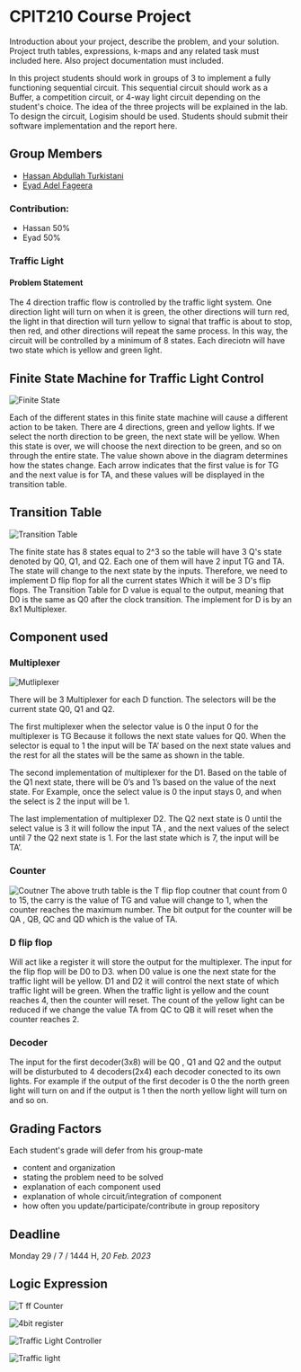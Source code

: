 # CPIT210 Course Project
Introduction about your project, describe the problem, and your solution. Project truth tables, expressions, k-maps and any related task must included here. Also project documentation must included.

In this project students should work in groups of 3 to implement a fully functioning sequential circuit. This sequential circuit should work as a Buffer, a competition circuit, or 4-way light circuit depending on the student's choice. The idea of the three projects will be explained in the lab. To design the circuit, Logisim should be used. Students should submit their software implementation and the report here. 

## Group Members
[comment]: <> (each group memeber should write his first, middle and last name with link to his GitHub account)
- [Hassan Abdullah Turkistani](https://github.com/HassanHAT)
- [Eyad Adel Fageera](https://github.com/EyadFageera)


[comment]: <> (Students should include the contribution percentage of each group member.)
[comment]: <> (Example:)
### Contribution:
- Hassan 50%
- Eyad 50%



### Traffic Light
#### Problem Statement
The 4 direction traffic flow is controlled by the traffic light system. One direction light will turn on when it is green, the other directions will turn red, the light in that direction will turn yellow to signal that traffic is about to stop, then red, and other directions will repeat the same process. In this way, the circuit will be controlled by a minimum of 8 states. Each direciotn will have two state which is yellow and green light.        


## Finite State Machine for Traffic Light Control

![Finite State](/images/Finite-State-Machine.png)

Each of the different states in this finite state machine will cause a different action to be taken. There are 4 directions, green and yellow lights. If we select the north direction to be green, the next state will be yellow. When this state is over, we will choose the next direction to be green, and so on through the entire state. The value shown above in the diagram determines how the states change. Each arrow indicates that the first value is for TG and the next value is for TA, and these values will be displayed in the transition table.

## Transition Table

![Transition Table](/images/Transition-Table.png)

The finite state has 8 states equal to 2^3 so the table will have 3 Q's state denoted by Q0, Q1, and Q2. Each one of them will have 2 input TG and TA. The state will change to the next state by the inputs. Therefore, we need to implement D flip flop for all the current states Which it will be 3 D's flip flops. The Transition Table for D value is equal to the output, meaning that D0 is the same as Q0 after the clock transition. The implement for D is by an 8x1 Multiplexer.

## Component used 
### Multiplexer 
![Mutliplexer](/images/MultiPlexer-4.png)

There will be 3 Multiplexer for each D function. The selectors will be the current state Q0, Q1 and Q2. 

The first multiplexer when the selector value is 0 the input 0 for the multiplexer is TG Because it follows the next state values for Q0. When the selector is equal to 1 the input will be TA’ based on the next state values and the rest for all the states will be the same as shown in the table. 

The second implementation of multiplexer for the D1. Based on the table of the Q1 next state, there will be 0’s and 1’s based on the value of the next state. For Example, once the select value is 0 the input stays 0, and when the select is 2 the input will be 1.

The last implementation of multiplexer D2. The Q2 next state is 0 until the select value is 3 it will follow the input TA  , and the next values of the select until 7 the Q2 next state is 1. For the last state which is 7, the input will be TA’.

### Counter 

![Coutner](/images/counter-truth-table.png)
The above truth table is the T flip flop coutner that count from 0 to 15, the carry is the value of TG and value will change to 1, when the counter reaches the maximum number. The bit output for the counter will be QA , QB, QC and QD which is the value of TA.

### D flip flop

Will act like a register it will store the output for the multiplexer. The input for the flip flop will be D0 to D3. when D0 value is one the next state for the traffic light will be yellow. D1 and D2 it will control the next state of which traffic light will be green. When the traffic light is yellow and the count reaches 4, then the counter will reset. The count of the yellow light can be reduced if we change the value TA from QC to QB it will reset when the counter reaches 2.  

### Decoder

The input for the first decoder(3x8) will be Q0 , Q1 and Q2 and the output will be disturbuted to 4 decoders(2x4) each decoder conected to its own lights. For example if the output of the first decoder is 0 the the north green light will turn on and if the output is 1 then the north yellow light will turn on and so on.



## Grading Factors
Each student's grade will defer from his group-mate 
- content and organization
- stating the problem need to be solved
- explanation of each component used
- explanation of whole circuit/integration of component
- how often you update/participate/contribute in group repository

## Deadline
Monday 29 / 7 / 1444 H, *20 Feb. 2023*

## Logic Expression

![T ff Counter](/images/T-ff-Counter.png)

![4bit register](/images/4bit-register.png)

![Traffic Light Controller](/images/Traffic-Light-Controller.png)

![Traffic light](/images/main.png)

